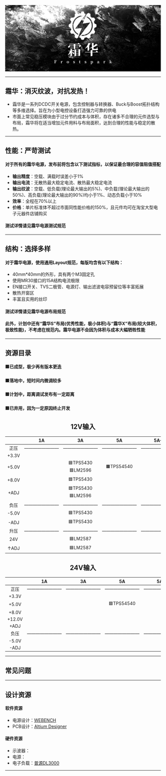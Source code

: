 <img src="./2.Docs/Images/Frostspark02.jpg">

---
## **霜华：消灭纹波，对抗发热！**
- 霜华是一系列DCDC开关电源，包含控制器与转换器、Buck与Boost拓扑结构等多维选择。旨在为小型电控设备打造强力可靠的供电
- 市面上常见稳压模块由于过分节约成本与体积，存在诸多不合理的元件选型与布局，霜华将在适当增加元件用料与布局面积，达到合理的性能与稳定的散热。
---
## **性能：严苛测试**
#### 对于所有的霜华电源，发布前将包含以下测试指标，以保证最合理的容值阻值搭配
- **输出精度**：空载、满载时误差小于1%
- **输出电流**：无散热最大稳定电流、散热最大稳定电流
- **输出纹波**：空载、低负载(理论最大输出的5%)、中负载(理论最大输出的50%)、高负载(理论最大输出的90%)均小于1%、动态负载小于10%
- **效率**：全程在70%以上
- **价格**：单片标准体不超过市面同性能价格的150%，且元件均可在淘宝大型电子元器件店铺购买
#### 测试详情请见霜华电源测试规范
---
## **结构：选择多样**
#### 对于霜华电源，使用通用Layout规范，每版均含有以下结构：
- 40mm*40mm的外形，具有两个M3固定孔
- 使用MR30接口的15A结构电流极限
- EN接口开关、TVS二极管、电源灯、输出滤波电容预留位等丰富拓展
- 散热开窗区
- 丰富且实用的丝印
#### 测试详情请见霜华电源布局规范
#### 此外，计划中还有“霜华S”布局(优秀性能，极小体积)与“霜华X”布局(较大体积，极致性能)，不考虑在规范内。霜华电源不会因为体积与成本大幅牺牲性能
---
## **资源目录**
#### 🟩已成型，极少再有版本更迭
#### 🟧落地中，短时间内微调较多
#### 🟦计划中，距离调试发布有一定距离
#### 🟥已弃用，因为一定原因终止开发

<h2 align="center">12V输入 </h2>

<div class="center">

|   	|1A 	    |3A         |5A         |5A+        |
|:---:	|:---:	    |:---:	    |:---:	    |:---:	    |
| 正压  |————————|————————|————————|————————|
| +3.3V |   	    |   	    |   	    |   	    |
| +5.0V |   	    |🟦TPS5430<br>🟥LM2596|🟧TPS54540|   	    |
| +8.0V |   	    |🟦TPS5430   	    |   	    |   	    |
| +ADJ  |   	    |🟦TPS5430<br>🟦LM2596|   	    |   	    |
| 负压  |————————   	    |————————   	    |————————   	    |————————   	    |
| -5.0V |   	    |🟦TPS5430   	    |   	    |   	    |
| -ADJ  |   	    |🟦TPS5430   	    |   	    |   	    |
| 升压  |————————   	    |————————   	    |————————   	    |————————   	    |
| 24V  |   	    |🟦LM2587  	    |   	    |   	    |
| ↑ADJ  |   	    |🟦LM2587  	    |   	    |   	    |

</div>

<h2 align="center">24V输入 </h2>
<div class="center">

|   	|1A 	    |3A         |5A         |5A+        |
|:---:	|:---:	    |:---:	    |:---:	    |:---:	    |
| 正压  |————————   	    |————————   	    |————————   	    |————————   	    |
| +3.3V |   	    |   	    |   	    |   	    |
| +5.0V |   	    |   	    |🟦TPS54540           |   	    |
| +8.0V |   	    |   	    |   	    |   	    |
| +12.0V|   	    |   	    |   	    |   	    |
| +ADJ  |   	    |   	    |   	    |   	    |
| 负压  |————————   	    |————————   	    |———————— |————————|  
| -5.0V |   	    |   	    |   	    |   	    |
| -ADJ  |   	    |   	    |   	    |   	    |
</div>

---
## **常见问题**
---
## **设计资源**
#### 软件资源
- 电源设计：[WEBENCH]("https://www.ti.com.cn/zh-cn/design-resources/design-tools-simulation/webench-power-designer.html")
- PCB设计：[Altium Designer]("https://www.altium.com.cn/altium-designer/")
#### 硬件资源
- 示波器：[]("")
- 电源：[]("")
- 电子负载：[普源DL3000]("https://rigol.com/products/DL_Detail/DL3000")
---

